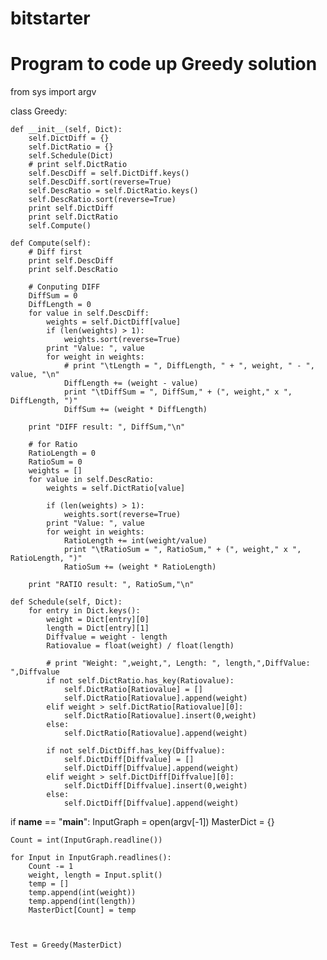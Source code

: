 bitstarter
==========

# Program to code up Greedy solution

from sys import argv

class Greedy:

    def __init__(self, Dict):
        self.DictDiff = {}
        self.DictRatio = {}
        self.Schedule(Dict)
        # print self.DictRatio
        self.DescDiff = self.DictDiff.keys()
        self.DescDiff.sort(reverse=True)
        self.DescRatio = self.DictRatio.keys()
        self.DescRatio.sort(reverse=True)
        print self.DictDiff
        print self.DictRatio
        self.Compute()

    def Compute(self):
        # Diff first
        print self.DescDiff
        print self.DescRatio

        # Conputing DIFF
        DiffSum = 0
        DiffLength = 0
        for value in self.DescDiff:
            weights = self.DictDiff[value]
            if (len(weights) > 1):
                weights.sort(reverse=True)
            print "Value: ", value
            for weight in weights:
                # print "\tLength = ", DiffLength, " + ", weight, " - ", value, "\n"
                DiffLength += (weight - value)
                print "\tDiffSum = ", DiffSum," + (", weight," x ", DiffLength, ")"
                DiffSum += (weight * DiffLength)

        print "DIFF result: ", DiffSum,"\n"

        # for Ratio
        RatioLength = 0
        RatioSum = 0
        weights = []
        for value in self.DescRatio:
            weights = self.DictRatio[value]

            if (len(weights) > 1):
                weights.sort(reverse=True)
            print "Value: ", value
            for weight in weights:
                RatioLength += int(weight/value)
                print "\tRatioSum = ", RatioSum," + (", weight," x ", RatioLength, ")"
                RatioSum += (weight * RatioLength)

        print "RATIO result: ", RatioSum,"\n"

    def Schedule(self, Dict):
        for entry in Dict.keys():
            weight = Dict[entry][0]
            length = Dict[entry][1]
            Diffvalue = weight - length
            Ratiovalue = float(weight) / float(length)

            # print "Weight: ",weight,", Length: ", length,",DiffValue: ",Diffvalue
            if not self.DictRatio.has_key(Ratiovalue):
                self.DictRatio[Ratiovalue] = []
                self.DictRatio[Ratiovalue].append(weight)
            elif weight > self.DictRatio[Ratiovalue][0]:
                self.DictRatio[Ratiovalue].insert(0,weight)
            else:
                self.DictRatio[Ratiovalue].append(weight)

            if not self.DictDiff.has_key(Diffvalue):
                self.DictDiff[Diffvalue] = []
                self.DictDiff[Diffvalue].append(weight)
            elif weight > self.DictDiff[Diffvalue][0]:
                self.DictDiff[Diffvalue].insert(0,weight)
            else:
                self.DictDiff[Diffvalue].append(weight)





if __name__ == "__main__":
    InputGraph = open(argv[-1])
    MasterDict = {}

    Count = int(InputGraph.readline())

    for Input in InputGraph.readlines():
        Count -= 1
        weight, length = Input.split()
        temp = []
        temp.append(int(weight))
        temp.append(int(length))
        MasterDict[Count] = temp



    Test = Greedy(MasterDict)
